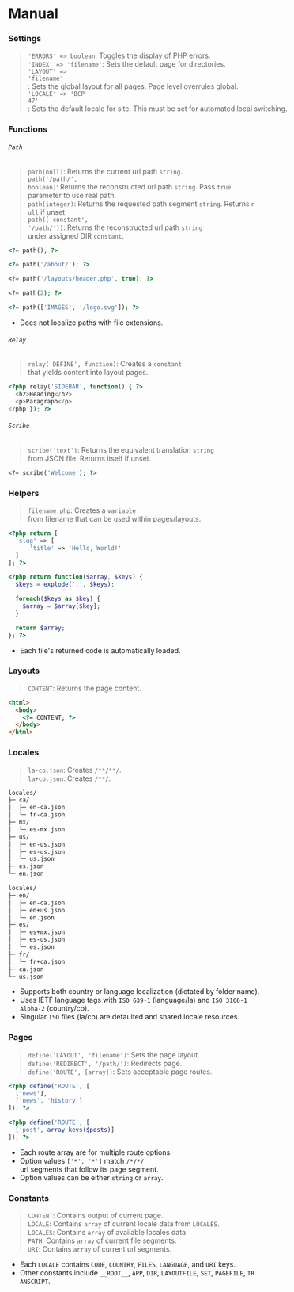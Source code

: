 # Manual

### Settings

> `'ERRORS' => boolean`: Toggles the display of PHP errors. <nobr />  
> `'INDEX' => 'filename'`: Sets the default page for directories. <nobr />  
> `'LAYOUT' => 'filename'`: Sets the global layout for all pages. Page level overrules global. <nobr />  
> `'LOCALE' => 'BCP 47'`: Sets the default locale for site. This must be set for automated local switching.

### Functions

###### `Path`

> `path(null)`: Returns the current url path `string`. <nobr />  
> `path('/path/', boolean)`: Returns the reconstructed url path `string`. Pass `true` parameter to use real path. <nobr />  
> `path(integer)`: Returns the requested path segment `string`. Returns `null` if unset. <nobr />  
> `path(['constant', '/path/'])`: Returns the reconstructed url path `string` under assigned DIR `constant`.

``` php
<?= path(); ?>

<?= path('/about/'); ?>

<?= path('/layouts/header.php', true); ?>

<?= path(2); ?>

<?= path(['IMAGES', '/logo.svg']); ?>
```

- Does not localize paths with file extensions.

###### `Relay`

> `relay('DEFINE', function)`: Creates a `constant` that yields content into layout pages.

```php
<?php relay('SIDEBAR', function() { ?>
  <h2>Heading</h2>
  <p>Paragraph</p>
<?php }); ?>
```

###### `Scribe`

> `scribe('text')`: Returns the equivalent translation `string` from JSON file. Returns itself if unset.

``` php
<?= scribe('Welcome'); ?>
```

### Helpers

> `filename.php`: Creates a `variable` from filename that can be used within pages/layouts.

``` php
<?php return [
  'slug' => [
      'title' => 'Hello, World!'
  ]
]; ?>

<?php return function($array, $keys) {
  $keys = explode('.', $keys);

  foreach($keys as $key) {
    $array = $array[$key];
  }

  return $array;
}; ?>
```

- Each file's returned code is automatically loaded.

### Layouts

> `CONTENT`: Returns the page content.

``` html
<html>
  <body>
    <?= CONTENT; ?>
  </body>
</html>
```

### Locales

> `la-co.json`: Creates `/**/**/`. <nobr />  
> `la+co.json`: Creates `/**/`.

``` html
locales/
├─ ca/
│  ├─ en-ca.json
│  └─ fr-ca.json
├─ mx/
│  └─ es-mx.json
├─ us/
│  ├─ en-us.json
│  ├─ es-us.json
│  └─ us.json
├─ es.json
└─ en.json

locales/
├─ en/
│  ├─ en-ca.json
│  ├─ en+us.json
│  └─ en.json
├─ es/
│  ├─ es+mx.json
│  ├─ es-us.json
│  └─ es.json
├─ fr/
│  └─ fr+ca.json
├─ ca.json
└─ us.json
```

- Supports both country or language localization (dictated by folder name).
- Uses IETF language tags with `ISO 639-1` (language/la) and `ISO 3166-1 Alpha-2` (country/co).
- Singular `ISO` files (la/co) are defaulted and shared locale resources.

### Pages

> `define('LAYOUT', 'filename')`: Sets the page layout. <nobr />  
> `define('REDIRECT', '/path/')`: Redirects page. <nobr />  
> `define('ROUTE', [array])`: Sets acceptable page routes.

``` php
<?php define('ROUTE', [
  ['news'],
  ['news', 'history']
]); ?>

<?php define('ROUTE', [
  ['post', array_keys($posts)]
]); ?>
```

- Each route array are for multiple route options.
- Option values `['*', '*']` match `/*/*/` url segments that follow its page segment.
- Option values can be either `string` or `array`.

### Constants

> `CONTENT`: Contains output of current page. <nobr />  
> `LOCALE`: Contains `array` of current locale data from `LOCALES`. <nobr />  
> `LOCALES`: Contains `array` of available locales data. <nobr />  
> `PATH`: Contains `array` of current file segments. <nobr />  
> `URI`: Contains `array` of current url segments.

- Each `LOCALE` contains `CODE`, `COUNTRY`, `FILES`, `LANGUAGE`, and `URI` keys.
- Other constants include `__ROOT__`, `APP`, `DIR`, `LAYOUTFILE`, `SET`, `PAGEFILE`, `TRANSCRIPT`.